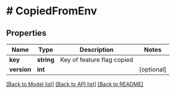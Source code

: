 # # CopiedFromEnv

## Properties

Name | Type | Description | Notes
------------ | ------------- | ------------- | -------------
**key** | **string** | Key of feature flag copied |
**version** | **int** |  | [optional]

[[Back to Model list]](../../README.md#models) [[Back to API list]](../../README.md#endpoints) [[Back to README]](../../README.md)
